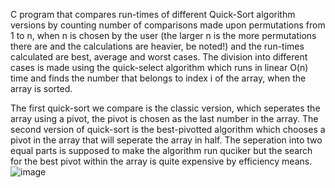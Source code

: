 C program that compares run-times of different Quick-Sort algorithm versions by counting number of comparisons
made upon permutations from 1 to n, when n is chosen by the user (the larger n is the more permutations there are and the calculations are heavier, be noted!)
and the run-times calculated are best, average and worst cases. The division into different cases is made using the quick-select algorithm which runs in linear O(n) time
and finds the number that belongs to index i of the array, when the array is sorted.

The first quick-sort we compare is the classic version, which seperates the array using a pivot, the pivot is chosen as the last number in the array.
The second version of quick-sort is the best-pivotted algorithm which chooses a pivot in the array that will seperate the array in half. 
The seperation into two equal parts is supposed to make the algorithm run quciker but the search for the best pivot within the array is quite expensive by efficiency means.
![image](https://github.com/OmerK100/RandomStuff/assets/139342166/04382e90-29a5-43bd-af8d-76f0a12c22dd)
